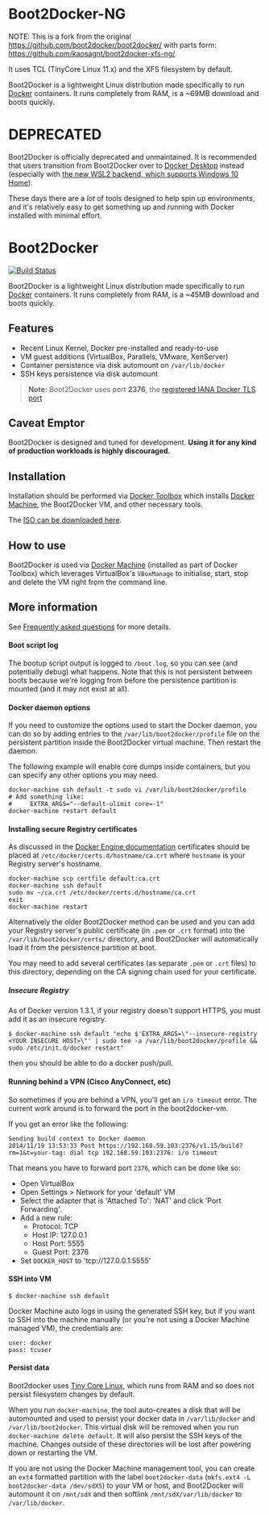 # Boot2Docker-NG

NOTE: This is a fork from the original https://github.com/boot2docker/boot2docker/
with parts form: https://github.com/kaosagnt/boot2docker-xfs-ng/

It uses TCL (TinyCore Linux 11.x) and the XFS filesystem by default.

Boot2Docker is a lightweight Linux distribution made specifically to run
[Docker](https://www.docker.com/) containers. It runs completely from RAM, is a
~69MB download and boots quickly.

# DEPRECATED

Boot2Docker is officially deprecated and unmaintained.  It is recommended that users transition from Boot2Docker over to [Docker Desktop](https://www.docker.com/products/docker-desktop) instead (especially with [the new WSL2 backend, which supports Windows 10 Home](https://www.docker.com/blog/docker-desktop-for-windows-home-is-here/)).

These days there are a *lot* of tools designed to help spin up environments, and it's relatively easy to get something up and running with Docker installed with minimal effort.

# Boot2Docker

[![Build Status](https://travis-ci.org/boot2docker/boot2docker.svg?branch=master)](https://travis-ci.org/boot2docker/boot2docker)

Boot2Docker is a lightweight Linux distribution made specifically to run
[Docker](https://www.docker.com/) containers. It runs completely from RAM, is a
~45MB download and boots quickly.

## Features

* Recent Linux Kernel, Docker pre-installed and ready-to-use
* VM guest additions (VirtualBox, Parallels, VMware, XenServer)
* Container persistence via disk automount on `/var/lib/docker`
* SSH keys persistence via disk automount

> **Note:** Boot2Docker uses port **2376**, the [registered IANA Docker TLS
> port](http://www.iana.org/assignments/service-names-port-numbers/service-names-port-numbers.xhtml?search=docker)

## Caveat Emptor

Boot2Docker is designed and tuned for development.
**Using it for any kind of production workloads is highly discouraged.**

## Installation

Installation should be performed via [Docker Toolbox](https://docs.docker.com/toolbox/)
which installs [Docker Machine](https://docs.docker.com/machine/overview/), 
the Boot2Docker VM, and other necessary tools.

The [ISO can be downloaded
here](https://github.com/boot2docker/boot2docker/releases).

## How to use

Boot2Docker is used via [Docker Machine](https://docs.docker.com/machine/overview/) 
(installed as part of Docker Toolbox) which leverages VirtualBox's `VBoxManage` to
initialise, start, stop and delete the VM right from the command line.

## More information

See [Frequently asked questions](FAQ.md) for more details.

#### Boot script log

The bootup script output is logged to `/boot.log`, so you can see (and
potentially debug) what happens. Note that this is not persistent between boots
because we're logging from before the persistence partition is mounted (and it
may not exist at all).

#### Docker daemon options

If you need to customize the options used to start the Docker daemon, you can
do so by adding entries to the `/var/lib/boot2docker/profile` file on the
persistent partition inside the Boot2Docker virtual machine. Then restart the
daemon.

The following example will enable core dumps inside containers, but you can
specify any other options you may need.

```console
docker-machine ssh default -t sudo vi /var/lib/boot2docker/profile
# Add something like:
#     EXTRA_ARGS="--default-ulimit core=-1"
docker-machine restart default
```

#### Installing secure Registry certificates

As discussed in the [Docker Engine documentation](https://docs.docker.com/engine/security/certificates/#/understanding-the-configuration)
certificates should be placed at `/etc/docker/certs.d/hostname/ca.crt` 
where `hostname` is your Registry server's hostname.

```console
docker-machine scp certfile default:ca.crt
docker-machine ssh default
sudo mv ~/ca.crt /etc/docker/certs.d/hostname/ca.crt
exit
docker-machine restart
```

Alternatively the older Boot2Docker method can be used and you can add your 
Registry server's public certificate (in `.pem` or `.crt` format) into
the `/var/lib/boot2docker/certs/` directory, and Boot2Docker will automatically
load it from the persistence partition at boot.

You may need to add several certificates (as separate `.pem` or `.crt` files) to this
directory, depending on the CA signing chain used for your certificate.

##### Insecure Registry

As of Docker version 1.3.1, if your registry doesn't support HTTPS, you must add it as an
insecure registry.

```console
$ docker-machine ssh default "echo $'EXTRA_ARGS=\"--insecure-registry <YOUR INSECURE HOST>\"' | sudo tee -a /var/lib/boot2docker/profile && sudo /etc/init.d/docker restart"
```

then you should be able to do a docker push/pull.

#### Running behind a VPN (Cisco AnyConnect, etc)

So sometimes if you are behind a VPN, you'll get an `i/o timeout` error.
The current work around is to forward the port in the boot2docker-vm.

If you get an error like the following:

```no-highlight
Sending build context to Docker daemon
2014/11/19 13:53:33 Post https://192.168.59.103:2376/v1.15/build?rm=1&t=your-tag: dial tcp 192.168.59.103:2376: i/o timeout
```

That means you have to forward port `2376`, which can be done like so:

* Open VirtualBox
* Open Settings > Network for your 'default' VM
* Select the adapter that is 'Attached To': 'NAT' and click 'Port Forwarding'.
* Add a new rule:
	- Protocol: TCP
	- Host IP: 127.0.0.1
	- Host Port: 5555
	- Guest Port: 2376
* Set `DOCKER_HOST` to 'tcp://127.0.0.1:5555'

#### SSH into VM

```console
$ docker-machine ssh default
```

Docker Machine auto logs in using the generated SSH key, but if you want to SSH
into the machine manually (or you're not using a Docker Machine managed VM), the
credentials are:

```
user: docker
pass: tcuser
```

#### Persist data

Boot2docker uses [Tiny Core Linux](http://tinycorelinux.net), which runs from
RAM and so does not persist filesystem changes by default.

When you run `docker-machine`, the tool auto-creates a disk that
will be automounted and used to persist your docker data in `/var/lib/docker`
and `/var/lib/boot2docker`.  This virtual disk will be removed when you run
`docker-machine delete default`.  It will also persist the SSH keys of the machine.
Changes outside of these directories will be lost after powering down or
restarting the VM.

If you are not using the Docker Machine management tool, you can create an `ext4`
formatted partition with the label `boot2docker-data` (`mkfs.ext4 -L
boot2docker-data /dev/sdX5`) to your VM or host, and Boot2Docker will automount
it on `/mnt/sdX` and then softlink `/mnt/sdX/var/lib/docker` to
`/var/lib/docker`.
